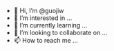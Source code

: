 - 👋 Hi, I’m @guojiw
- 👀 I’m interested in ...
- 🌱 I’m currently learning ...
- 💞️ I’m looking to collaborate on ...
- 📫 How to reach me ...

<!---
guojiw/guojiw is a ✨ special ✨ repository because its `README.md` (this file) appears on your GitHub profile.
You can click the Preview link to take a look at your changes.
--->
